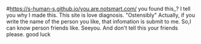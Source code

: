 #https://s-human-s.github.io/you.are.notsmart.com/
you found this_?
I tell you why I made this.
This site is love diagnosis.
"Ostensibly"
Actually, if you write the name of the person you like, that infomation is submit to me.
So,I can know person friends like.
Seeyou.
And don't tell this your friends please.
good luck
